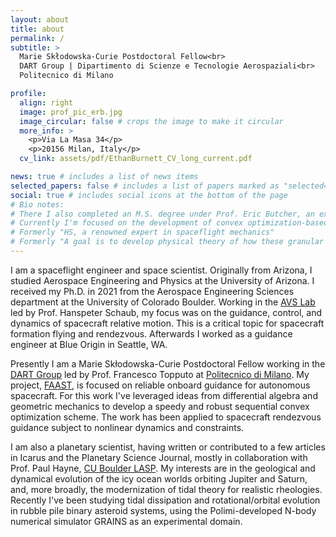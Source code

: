 ```yaml
---
layout: about
title: about
permalink: /
subtitle: >
  Marie Skłodowska-Curie Postdoctoral Fellow<br>
  DART Group | Dipartimento di Scienze e Tecnologie Aerospaziali<br>
  Politecnico di Milano

profile:
  align: right
  image: prof_pic_erb.jpg
  image_circular: false # crops the image to make it circular
  more_info: >
    <p>Via La Masa 34</p>
    <p>20156 Milan, Italy</p>
  cv_link: assets/pdf/EthanBurnett_CV_long_current.pdf

news: true # includes a list of news items
selected_papers: false # includes a list of papers marked as "selected={true}"
social: true # includes social icons at the bottom of the page
# Bio notes: 
# There I also completed an M.S. degree under Prof. Eric Butcher, an expert in dynamics and control of nonlinear, time-periodic, and time-delayed systems. 
# Currently I'm focused on the development of convex optimization-based techniques for speedy spacecraft onboard guidance. In my work I'm leveraging ideas that the solution to a dynamical system evolves as a projection (or in the controlled case, a sequence or evolution of projections) of an infinite sum of fundamental solutions. By this framework we can trade nonlinearities in problem dynamics and constraints for a constructed nonlinearity of known structure of our own design, reducing the solve time and increasing robustness for challenging tasks in nonlinear guidance. 
# Formerly "HS, a renowned expert in spaceflight mechanics"
# Formerly "A goal is to develop physical theory of how these granular mechanics-dominated systems dissipate energy, as opposed to relying on the traditional viscoelastic theory of dissipation from planetary tidal theory.
---
```


I am a spaceflight engineer and space scientist. Originally from Arizona, I studied Aerospace Engineering and Physics at the University of Arizona. 
I received my Ph.D. in 2021 from the Aerospace Engineering Sciences department at the University of Colorado Boulder. Working in the [AVS Lab](https://hanspeterschaub.info/main.html) led by Prof. Hanspeter Schaub, my focus was on the guidance, control, and dynamics of spacecraft relative motion. This is a critical topic for spacecraft formation flying and rendezvous. Afterwards I worked as a guidance engineer at Blue Origin in Seattle, WA.

Presently I am a Marie Skłodowska-Curie Postdoctoral Fellow working in the [DART Group](https://dart.polimi.it) led by Prof. Francesco Topputo at [Politecnico di Milano](https://www.aero.polimi.it/en). My project, [FAAST](https://cordis.europa.eu/project/id/101063274), is focused on reliable onboard guidance for autonomous spacecraft. For this work I've leveraged ideas from differential algebra and geometric mechanics to develop a speedy and robust sequential convex optimization scheme. The work has been applied to spacecraft rendezvous guidance subject to nonlinear dynamics and constraints.

I am also a planetary scientist, having written or contributed to a few articles in Icarus and the Planetary Science Journal, mostly in collaboration with Prof. Paul Hayne, [CU Boulder LASP](https://lasp.colorado.edu/people/paul-hayne/). My interests are in the geological and dynamical evolution of the icy ocean worlds orbiting Jupiter and Saturn, and, more broadly, the modernization of tidal theory for realistic rheologies. Recently I've been studying tidal dissipation and rotational/orbital evolution in rubble pile binary asteroid systems, using the Polimi-developed N-body numerical simulator GRAINS as an experimental domain. 
